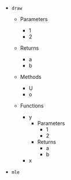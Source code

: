 - `draw`
  - Parameters
    - 1
    - 2
  
  - Returns
    - a
    - b

  - Methods
    - U 
    - o

  - Functions
    - y
      - Parameters
        - 1
        - 2
      - Returns
        - a
        - b
    - x

- `mle`